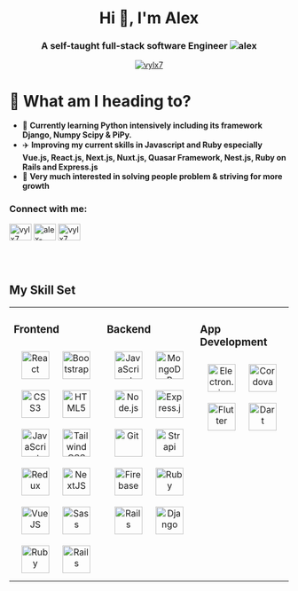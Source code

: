 <h1 align="center">Hi 👋, I'm Alex</h1>
<h3 align="center">A self-taught full-stack software Engineer <img src="https://komarev.com/ghpvc/?username=nrazam95&label=Profile%20views&color=0e75b6&style=flat" alt="alex" /> </h3>

<p align="center"> <a href="https://twitter.com/vylx7" target="blank"><img src="https://img.shields.io/twitter/follow/vylx7?logo=twitter&style=for-the-badge" alt="vylx7" /></a></p>

# 🚴 What am I heading to?
- 🤼 **Currently learning Python intensively including its framework Django, Numpy Scipy & PiPy.**
- ✈️ **Improving my current skills in Javascript and Ruby especially Vue.js, React.js, Next.js, Nuxt.js, Quasar Framework, Nest.js, Ruby on Rails and Express.js**
- 🧮 **Very much interested in solving people problem & striving for more growth**

<h3 align="left">Connect with me:</h3>
<p align="left">
<a href="https://twitter.com/vylx7" target="blank"><img align="center" src="https://raw.githubusercontent.com/rahuldkjain/github-profile-readme-generator/master/src/images/icons/Social/twitter.svg" alt="vylx7" height="30" width="40" /></a>
<a href="https://linkedin.com/in/alex-247304168/" target="blank"><img align="center" src="https://raw.githubusercontent.com/rahuldkjain/github-profile-readme-generator/master/src/images/icons/Social/linked-in-alt.svg" alt="alex-247304168" height="30" width="40" /></a>
<a href="https://instagram.com/vylx7" target="blank"><img align="center" src="https://raw.githubusercontent.com/rahuldkjain/github-profile-readme-generator/master/src/images/icons/Social/instagram.svg" alt="vylx7" height="30" width="40" /></a>
</p>


<br/>
<br/>


## My Skill Set  
<table><tr><td valign="top" width="33%">



### Frontend  
<div align="center">  
<a href="https://reactjs.org/" target="_blank"><img style="margin: 10px" src="https://profilinator.rishav.dev/skills-assets/react-original-wordmark.svg" alt="React" height="50" /></a>  
<a href="https://getbootstrap.com/docs/3.4/javascript/" target="_blank"><img style="margin: 10px" src="https://profilinator.rishav.dev/skills-assets/bootstrap-plain.svg" alt="Bootstrap" height="50" /></a>  
<a href="https://www.w3schools.com/css/" target="_blank"><img style="margin: 10px" src="https://profilinator.rishav.dev/skills-assets/css3-original-wordmark.svg" alt="CSS3" height="50" /></a>  
<a href="https://en.wikipedia.org/wiki/HTML5" target="_blank"><img style="margin: 10px" src="https://profilinator.rishav.dev/skills-assets/html5-original-wordmark.svg" alt="HTML5" height="50" /></a>  
<a href="https://www.javascript.com/" target="_blank"><img style="margin: 10px" src="https://profilinator.rishav.dev/skills-assets/javascript-original.svg" alt="JavaScript" height="50" /></a>  
<a href="https://www.tailwindcss.com/" target="_blank"><img style="margin: 10px" src="https://profilinator.rishav.dev/skills-assets/tailwindcss.svg" alt="Tailwind CSS" height="50" /></a>  
<a href="https://redux.js.org/" target="_blank"><img style="margin: 10px" src="https://profilinator.rishav.dev/skills-assets/redux-original.svg" alt="Redux" height="50" /></a>  
<a href="https://nextjs.org/" target="_blank"><img style="margin: 10px" src="https://profilinator.rishav.dev/skills-assets/nextjs.png" alt="NextJS" height="50" /></a>
<a href="https://vuejs.org/" target="_blank"><img style="margin: 10px" src="https://upload.wikimedia.org/wikipedia/commons/9/95/Vue.js_Logo_2.svg" alt="VueJS" height="50" /></a>
<a href="https://sass-lang.com/" target="_blank"><img style="margin: 10px" src="https://profilinator.rishav.dev/skills-assets/sass-original.svg" alt="Sass" height="50" /></a> 
<a href="https://www.ruby-lang.org/en/" target="_blank"><img style="margin: 10px" src="https://upload.wikimedia.org/wikipedia/commons/7/73/Ruby_logo.svg" alt="Ruby" height="50" /></a>
<a href="https://rubyonrails.org/" target="_blank"><img style="margin: 10px" src="https://res.cloudinary.com/practicaldev/image/fetch/s--jvDLhx0b--/c_imagga_scale,f_auto,fl_progressive,h_420,q_auto,w_1000/https://dev-to-uploads.s3.amazonaws.com/i/cpcr5w0kgl6j94tss7n9.png" alt="Rails" height="50" /></a>
</div>

</td><td valign="top" width="33%">



### Backend  
<div align="center">  
<a href="https://www.javascript.com/" target="_blank"><img style="margin: 10px" src="https://profilinator.rishav.dev/skills-assets/javascript-original.svg" alt="JavaScript" height="50" /></a>  
<a href="https://www.mongodb.com/" target="_blank"><img style="margin: 10px" src="https://profilinator.rishav.dev/skills-assets/mongodb-original-wordmark.svg" alt="MongoDB" height="50" /></a>  
<a href="https://nodejs.org/" target="_blank"><img style="margin: 10px" src="https://profilinator.rishav.dev/skills-assets/nodejs-original-wordmark.svg" alt="Node.js" height="50" /></a>  
<a href="https://expressjs.com/" target="_blank"><img style="margin: 10px" src="https://profilinator.rishav.dev/skills-assets/express-original-wordmark.svg" alt="Express.js" height="50" /></a>  
<a href="https://github.com/" target="_blank"><img style="margin: 10px" src="https://profilinator.rishav.dev/skills-assets/git-scm-icon.svg" alt="Git" height="50" /></a>  
<a href="https://www.strapi.io/" target="_blank"><img style="margin: 10px" src="https://profilinator.rishav.dev/skills-assets/strapi.svg" alt="Strapi" height="50" /></a>  
<a href="https://firebase.google.com/" target="_blank"><img style="margin: 10px" src="https://profilinator.rishav.dev/skills-assets/firebase.png" alt="Firebase" height="50" /></a>  
<a href="https://www.ruby-lang.org/en/" target="_blank"><img style="margin: 10px" src="https://upload.wikimedia.org/wikipedia/commons/7/73/Ruby_logo.svg" alt="Ruby" height="50" /></a>
<a href="https://rubyonrails.org/" target="_blank"><img style="margin: 10px" src="https://res.cloudinary.com/practicaldev/image/fetch/s--jvDLhx0b--/c_imagga_scale,f_auto,fl_progressive,h_420,q_auto,w_1000/https://dev-to-uploads.s3.amazonaws.com/i/cpcr5w0kgl6j94tss7n9.png" alt="Rails" height="50" /></a>
<a href="https://www.djangoproject.com/" target="_blank"><img style="margin: 10px" src="https://www.javatpoint.com/django/images/django-tutorial.png" alt="Django" height="50" /></a>
</div>

</td><td valign="top" width="33%">



### App Development  
<div align="center">  
<a href="https://www.electronjs.org/" target="_blank"><img style="margin: 10px" src="https://upload.wikimedia.org/wikipedia/commons/9/91/Electron_Software_Framework_Logo.svg" alt="Electron.js" height="50" /></a>
<a href="https://cordova.apache.org/" target="_blank"><img style="margin: 10px" src="https://cordova.apache.org/static/img/cordova_bot.png" alt="Cordova" height="50" /></a>
<a href="https://flutter.dev/" target="_blank"><img style="margin: 10px" src="https://profilinator.rishav.dev/skills-assets/flutterio-icon.svg" alt="Flutter" height="50" /></a>  
<a href="https://dart.dev/" target="_blank"><img style="margin: 10px" src="https://profilinator.rishav.dev/skills-assets/dartlang-icon.svg" alt="Dart" height="50" /></a>  
</div>

</td></tr></table>  

<br/> 

